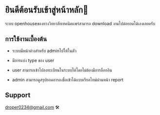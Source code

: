 
# ยินดีต้อนรับเข้าสู่หน้าหลัก🎉


ระบบ  openhouseของทางวิทยาลัยเทคนิคเเพร่สามารถ download งานไปต่อยอดได้เองเลยครับ


## การใช้งานเบื้องต้น

- ระบบมีหน้าต่างสำหรับ  adminไปให้ในตัว

- มีการแบ่ง type ของ user

-  user สามารถเข้าไปลงทะเบียนในระบบได้โดยไม่ต้องมีการล็อกอิน

-  admin สามารถดูสรุปยอดการลงชื่อเข้าได้เเบบเรียลไทม์ผ่านหน้า report





## Support

 droper0234@gmail.com 🛠

